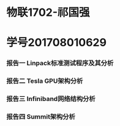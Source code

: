 # 物联1702-祁国强
# 学号201708010629
### 报告一 Linpack标准测试程序及其分析
### 报告二 Tesla GPU架构分析
### 报告三 Infiniband网络结构分析
### 报告四 Summit架构分析
